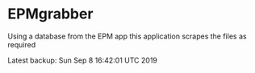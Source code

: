 # EPMgrabber
Using a database from the EPM app this application scrapes the files as required


Latest backup: Sun Sep 8 16:42:01 UTC 2019
